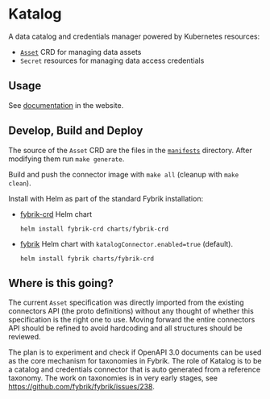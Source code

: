 # Katalog

A data catalog and credentials manager powered by Kubernetes resources:
- [`Asset`](docs/README.md#asset) CRD for managing data assets
- `Secret` resources for managing data access credentials

## Usage

See [documentation](https://fybrik.io/latest/reference/katalog/) in the website.

## Develop, Build and Deploy

The source of the `Asset` CRD are the files in the [`manifests`](manifests) directory. After modifying them run `make generate`.

Build and push the connector image with `make all` (cleanup with `make clean`).

Install with Helm as part of the standard Fybrik installation:
- [fybrik-crd](https://github.com/fybrik/fybrik/tree/master/charts/fybrik-crd) Helm chart 
  ```
  helm install fybrik-crd charts/fybrik-crd
  ```
- [fybrik](https://github.com/fybrik/fybrik/tree/master/charts/fybrik) Helm chart with `katalogConnector.enabled=true` (default).
  ```
  helm install fybrik charts/fybrik-crd
  ```

## Where is this going?

The current `Asset` specification was directly imported from the existing connectors API (the proto definitions) without any thought of whether this specification is the right one to use. Moving forward the entire connectors API should be refined to avoid hardcoding and all structures should be reviewed.

The plan is to experiment and check if OpenAPI 3.0 documents can be used as the core mechanism for taxonomies in Fybrik. The role of Katalog is to be a catalog and credentials connector that is auto generated from a reference taxonomy. The work on taxonomies is in very early stages, see https://github.com/fybrik/fybrik/issues/238.

